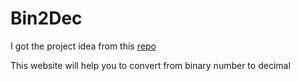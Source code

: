# Bin2Dec

I got the project idea from this [repo](https://github.com/florinpop17/app-ideas)

This website will help you to convert from binary number to decimal
